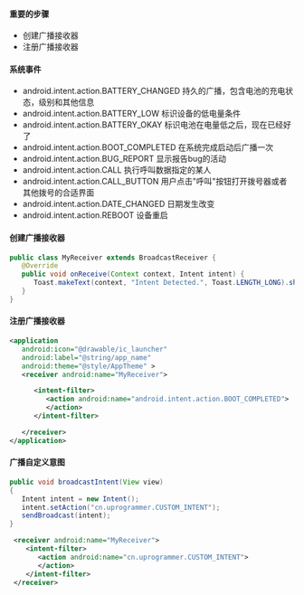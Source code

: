 #### 重要的步骤
- 创建广播接收器
- 注册广播接收器

#### 系统事件
- android.intent.action.BATTERY_CHANGED 持久的广播，包含电池的充电状态，级别和其他信息
- android.intent.action.BATTERY_LOW 标识设备的低电量条件
- android.intent.action.BATTERY_OKAY 标识电池在电量低之后，现在已经好了
- android.intent.action.BOOT_COMPLETED 在系统完成启动后广播一次
- android.intent.action.BUG_REPORT 显示报告bug的活动
- android.intent.action.CALL 执行呼叫数据指定的某人
- android.intent.action.CALL_BUTTON 用户点击"呼叫"按钮打开拨号器或者其他拨号的合适界面
- android.intent.action.DATE_CHANGED 日期发生改变
- android.intent.action.REBOOT 设备重启

#### 创建广播接收器
```java
public class MyReceiver extends BroadcastReceiver {
   @Override
   public void onReceive(Context context, Intent intent) {
      Toast.makeText(context, "Intent Detected.", Toast.LENGTH_LONG).show();
   }
}
```
#### 注册广播接收器
```xml
<application
   android:icon="@drawable/ic_launcher"
   android:label="@string/app_name"
   android:theme="@style/AppTheme" >
   <receiver android:name="MyReceiver">

      <intent-filter>
         <action android:name="android.intent.action.BOOT_COMPLETED">
         </action>
      </intent-filter>

   </receiver>
</application>
```

#### 广播自定义意图
```java
public void broadcastIntent(View view)
{
   Intent intent = new Intent();
   intent.setAction("cn.uprogrammer.CUSTOM_INTENT");
   sendBroadcast(intent);
}
```

```xml
 <receiver android:name="MyReceiver">
    <intent-filter>
       <action android:name="cn.uprogrammer.CUSTOM_INTENT">
       </action>
    </intent-filter>
 </receiver>
```

